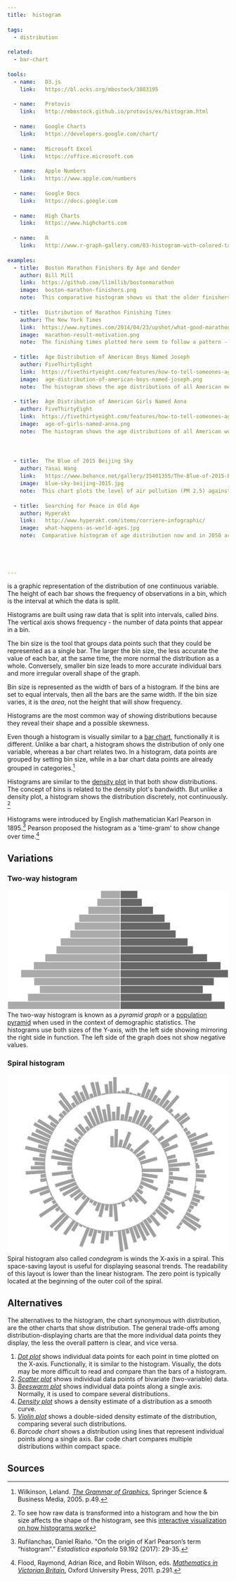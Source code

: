 ```yaml
---
title:  histogram

tags: 
  - distribution

related:
  - bar-chart

tools:
  - name:   D3.js
    link:   https://bl.ocks.org/mbostock/3883195

  - name:   Protovis
    link:   http://mbostock.github.io/protovis/ex/histogram.html

  - name:   Google Charts
    link:   https://developers.google.com/chart/

  - name:   Microsoft Excel
    link:   https://office.microsoft.com

  - name:   Apple Numbers
    link:   https://www.apple.com/numbers

  - name:   Google Docs
    link:   https://docs.google.com

  - name:   High Charts
    link:   https://www.highcharts.com

  - name:   R
    link:   http://www.r-graph-gallery.com/83-histogram-with-colored-tail/

examples:
  - title:  Boston Marathon Finishers By Age and Gender
    author: Bill Mill
    link:  https://github.com/llimllib/bostonmarathon
    image:  boston-marathon-finishers.png
    note:  This comparative histogram shows us that the older finishers are male, or it could be that older women do not even enter the race.
 
  - title:  Distribution of Marathon Finishing Times
    author: The New York Times
    link:  https://www.nytimes.com/2014/04/23/upshot/what-good-marathons-and-bad-investments-have-in-common.html?_r=0
    image:  marathon-result-motivation.png
    note:  The finishing times plotted here seem to follow a pattern - there is a drop in people finishing after every round number.
 
  - title:  Age Distribution of American Boys Named Joseph
    author: FiveThirtyEight
    link:  https://fivethirtyeight.com/features/how-to-tell-someones-age-when-all-you-know-is-her-name
    image:  age-distribution-of-american-boys-named-joseph.png
    note:  The histogram shows the age distributions of all American men named Joseph who were alive in 2014. Most alive Josephs were 37 years old. Above the histogram, a line chart shows how many Josephs were born each year, with a peak in 1914.
  
  - title:  Age Distribution of American Girls Named Anna
    author: FiveThirtyEight
    link:  https://fivethirtyeight.com/features/how-to-tell-someones-age-when-all-you-know-is-her-name
    image:  age-of-girls-named-anna.png
    note:  The histogram shows the age distributions of all American women named Anna, who were alive in 2014. (Anna happens to be an extraordinarily enduring name, with about a quarter of Annas being under age 14 and a quarter over the age 62 in 2014. You can see this in the box plot examples.) Most alive Annas were 31 years old. Above the histogram, a line chart shows how many Annas were born a year.
    

    
  - title:  The Blue of 2015 Beijing Sky
    author: Yasai Wang
    link:   https://www.behance.net/gallery/35401355/The-Blue-of-2015-Beijing-Sky
    image:  blue-sky-beijing-2015.jpg
    note:  This chart plots the level of air pollution (PM 2.5) against the color of the sky. The circular layout here creates the feeling of the cyclical nature of the calendar, but it also makes the bars of the histogram more difficult to compare. Still, we can see on a macro level that winter sees higher levels of pollution.

  - title:  Searching for Peace in Old Age
    author: Hyperakt
    link:   http://www.hyperakt.com/items/corriere-infographic/
    image:  what-happens-as-world-ages.jpg
    note:  Comparative histogram of age distribution now and in 2050 across all parts of the world.


 

---
```


is a graphic representation of the distribution of one continuous variable.  The height of each bar shows the frequency of observations in a bin, which is the interval at which the data is split.

<!--more-->
Histograms are built using raw data that is split into intervals, called *bins*. The vertical axis shows frequency - the number of data points that appear in a bin. 

The bin size is the tool that groups data points such that they could be represented as a single bar. The larger the bin size, the less accurate the value of each bar, at the same time, the more normal the distribution as a whole. Conversely, smaller bin size leads to more accurate individual bars and more irregular overall shape of the graph. 

Bin size is represented as the width of bars of a histogram. If the bins are set to equal intervals, then all the bars are the same width. If the bin size varies, it is the *area*, not the height that will show frequency.

Histograms are the most common way of showing distributions because they reveal their shape and a possible skewness.

Even though a histogram is visually similar to a [bar chart](/bar-chart), functionally it is different. Unlike a bar chart, a histogram shows the distribution of only one variable, whereas a bar chart relates two. In a histogram, data points are grouped by setting bin size, while in a bar chart data points are already grouped in categories.[^wilkinson] 

Histograms are similar to the [density plot](/density-plot) in that both show distributions. The concept of bins is related to the density plot's bandwidth. But unlike a density plot, a histogram shows the distribution discretely, not continuously. [^tutorial]

Histograms were introduced by English mathematician Karl Pearson in 1895.[^rufilanchas] Pearson proposed the histogram as a 'time-gram' to show change over time.[^flood]

## Variations

### Two-way histogram
<img src="two-way-histogram.svg" alt="two-way histogram" class="f-right-half" /> The two-way histogram is known as a *pyramid graph* or a [population pyramid](/population-pyramid) when used in the context of demographic statistics. The histograms use both sizes of the Y-axis, with the left side showing mirroring the right side in function. The left side of the graph does not show negative values.

### Spiral histogram
<img src="spiral-histogram.svg" alt="two-way histogram" class="f-right-half" />  Spiral histogram also called *condegram* is winds the X-axis in a spiral. This space-saving layout is useful for displaying seasonal trends. The readability of this layout is lower than the linear histogram. The zero point is typically located at the beginning of the outer coil of the spiral.

## Alternatives
The alternatives to the histogram, the chart synonymous with distribution, are the other charts that show distribution.
The general trade-offs among distribution-displaying charts are that the more individual data points they display, the less the overall pattern is clear, and vice versa. 

1. [*Dot plot*](/dot-plot) shows individual data points for each point in time plotted on the X-axis. Functionally, it is similar to the histogram. Visually, the dots may be more difficult to read and compare than the bars of a histogram.
2. [*Scatter plot*](/scatter-plot) shows individual data points of bivariate (two-variable) data.
3. [*Beeswarm plot*](/scatter-plot#beeswarm-plot) shows individual data points along a single axis. Normally, it is used to compare several distributions.
4. [*Density plot*](/density-plot) shows a density estimate of a distribution as a smooth curve.
5. [*Violin plot*](/violin-plot) shows a double-sided density estimate of the distribution, comparing several such distributions.
6. *Barcode chart* shows a distribution using lines that represent individual points along a single axis. Bar code chart compares multiple distributions within compact space.

## Sources

[^wilkinson]:  Wilkinson, Leland. [*The Grammar of Graphics.*]((https://books.google.com/books?hl=en&lr=&id=_kRX4LoFfGQC)) Springer Science & Business Media, 2005. p.49.
[^tutorial]: To see how raw data is transformed into a histogram and how the bin size affects the shape of the histogram, see this [interactive visualization on how histograms work](http://tinlizzie.org/histograms)
[^rufilanchas]: Rufilanchas, Daniel Riaño. "On the origin of Karl Pearson’s term “histogram”." *Estadística española* 59.192 (2017): 29-35.
[^flood]: Flood, Raymond, Adrian Rice, and Robin Wilson, eds. [*Mathematics in Victorian Britain.*](https://books.google.com/books?id=l5YiddUUfl4C) Oxford University Press, 2011. p.291. 



